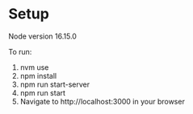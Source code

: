 # Setup
Node version 16.15.0

To run:
1. nvm use
2. npm install
3. npm run start-server
4. npm run start
5. Navigate to http://localhost:3000 in your browser
